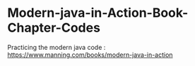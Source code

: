 # Modern-java-in-Action-Book-Chapter-Codes
Practicing the modern java code : https://www.manning.com/books/modern-java-in-action

